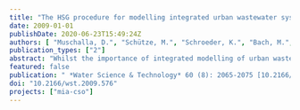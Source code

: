 ```yaml
---
title: "The HSG procedure for modelling integrated urban wastewater systems"
date: 2009-01-01
publishDate: 2020-06-23T15:49:24Z
authors: [ "Muschalla, D.", "Schütze, M.", "Schroeder, K.", "Bach, M.", "Blumensaat, F.", "Gruber, G.", "Klepiszewski, K.", "Pabst, M.", "Pressl, A.", "Schindler, N.", "Solvi, A.-M.", "Wiese, J." ]
publication_types: ["2"]
abstract: "Whilst the importance of integrated modelling of urban wastewater systems is ever increasing, there is still no concise procedure regarding how to carry out such modelling studies. After briefly discussing some earlier approaches, the guideline for integrated modelling developed by the Central European Simulation Research Group (HSG - Hochschulgruppe) is presented. This contribution suggests a six-step standardised procedure to integrated modelling. This commences with an analysis of the system and definition of objectives and criteria, covers selection of modelling approaches, analysis of data availability, calibration and validation and also includes the steps of scenario analysis and reporting. Recent research findings as well as experience gained from several application projects from Central Europe have been integrated in this guideline."
featured: false
publication: " *Water Science & Technology* 60 (8): 2065-2075 [10.2166/wst.2009.576](https://doi.org/10.2166/wst.2009.576)"
doi: "10.2166/wst.2009.576"
projects: ["mia-cso"]
---
```


